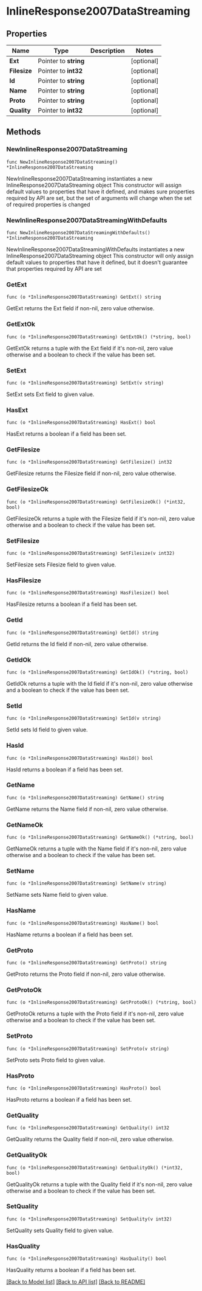 # InlineResponse2007DataStreaming

## Properties

Name | Type | Description | Notes
------------ | ------------- | ------------- | -------------
**Ext** | Pointer to **string** |  | [optional] 
**Filesize** | Pointer to **int32** |  | [optional] 
**Id** | Pointer to **string** |  | [optional] 
**Name** | Pointer to **string** |  | [optional] 
**Proto** | Pointer to **string** |  | [optional] 
**Quality** | Pointer to **int32** |  | [optional] 

## Methods

### NewInlineResponse2007DataStreaming

`func NewInlineResponse2007DataStreaming() *InlineResponse2007DataStreaming`

NewInlineResponse2007DataStreaming instantiates a new InlineResponse2007DataStreaming object
This constructor will assign default values to properties that have it defined,
and makes sure properties required by API are set, but the set of arguments
will change when the set of required properties is changed

### NewInlineResponse2007DataStreamingWithDefaults

`func NewInlineResponse2007DataStreamingWithDefaults() *InlineResponse2007DataStreaming`

NewInlineResponse2007DataStreamingWithDefaults instantiates a new InlineResponse2007DataStreaming object
This constructor will only assign default values to properties that have it defined,
but it doesn't guarantee that properties required by API are set

### GetExt

`func (o *InlineResponse2007DataStreaming) GetExt() string`

GetExt returns the Ext field if non-nil, zero value otherwise.

### GetExtOk

`func (o *InlineResponse2007DataStreaming) GetExtOk() (*string, bool)`

GetExtOk returns a tuple with the Ext field if it's non-nil, zero value otherwise
and a boolean to check if the value has been set.

### SetExt

`func (o *InlineResponse2007DataStreaming) SetExt(v string)`

SetExt sets Ext field to given value.

### HasExt

`func (o *InlineResponse2007DataStreaming) HasExt() bool`

HasExt returns a boolean if a field has been set.

### GetFilesize

`func (o *InlineResponse2007DataStreaming) GetFilesize() int32`

GetFilesize returns the Filesize field if non-nil, zero value otherwise.

### GetFilesizeOk

`func (o *InlineResponse2007DataStreaming) GetFilesizeOk() (*int32, bool)`

GetFilesizeOk returns a tuple with the Filesize field if it's non-nil, zero value otherwise
and a boolean to check if the value has been set.

### SetFilesize

`func (o *InlineResponse2007DataStreaming) SetFilesize(v int32)`

SetFilesize sets Filesize field to given value.

### HasFilesize

`func (o *InlineResponse2007DataStreaming) HasFilesize() bool`

HasFilesize returns a boolean if a field has been set.

### GetId

`func (o *InlineResponse2007DataStreaming) GetId() string`

GetId returns the Id field if non-nil, zero value otherwise.

### GetIdOk

`func (o *InlineResponse2007DataStreaming) GetIdOk() (*string, bool)`

GetIdOk returns a tuple with the Id field if it's non-nil, zero value otherwise
and a boolean to check if the value has been set.

### SetId

`func (o *InlineResponse2007DataStreaming) SetId(v string)`

SetId sets Id field to given value.

### HasId

`func (o *InlineResponse2007DataStreaming) HasId() bool`

HasId returns a boolean if a field has been set.

### GetName

`func (o *InlineResponse2007DataStreaming) GetName() string`

GetName returns the Name field if non-nil, zero value otherwise.

### GetNameOk

`func (o *InlineResponse2007DataStreaming) GetNameOk() (*string, bool)`

GetNameOk returns a tuple with the Name field if it's non-nil, zero value otherwise
and a boolean to check if the value has been set.

### SetName

`func (o *InlineResponse2007DataStreaming) SetName(v string)`

SetName sets Name field to given value.

### HasName

`func (o *InlineResponse2007DataStreaming) HasName() bool`

HasName returns a boolean if a field has been set.

### GetProto

`func (o *InlineResponse2007DataStreaming) GetProto() string`

GetProto returns the Proto field if non-nil, zero value otherwise.

### GetProtoOk

`func (o *InlineResponse2007DataStreaming) GetProtoOk() (*string, bool)`

GetProtoOk returns a tuple with the Proto field if it's non-nil, zero value otherwise
and a boolean to check if the value has been set.

### SetProto

`func (o *InlineResponse2007DataStreaming) SetProto(v string)`

SetProto sets Proto field to given value.

### HasProto

`func (o *InlineResponse2007DataStreaming) HasProto() bool`

HasProto returns a boolean if a field has been set.

### GetQuality

`func (o *InlineResponse2007DataStreaming) GetQuality() int32`

GetQuality returns the Quality field if non-nil, zero value otherwise.

### GetQualityOk

`func (o *InlineResponse2007DataStreaming) GetQualityOk() (*int32, bool)`

GetQualityOk returns a tuple with the Quality field if it's non-nil, zero value otherwise
and a boolean to check if the value has been set.

### SetQuality

`func (o *InlineResponse2007DataStreaming) SetQuality(v int32)`

SetQuality sets Quality field to given value.

### HasQuality

`func (o *InlineResponse2007DataStreaming) HasQuality() bool`

HasQuality returns a boolean if a field has been set.


[[Back to Model list]](../README.md#documentation-for-models) [[Back to API list]](../README.md#documentation-for-api-endpoints) [[Back to README]](../README.md)


